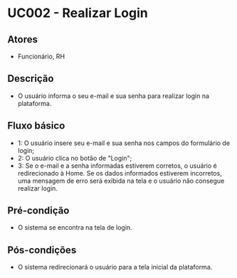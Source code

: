 # UC002 - Realizar Login
## Atores
- Funcionário, RH
## Descrição
- O usuário informa o seu e-mail e sua senha para realizar login na plataforma.
## Fluxo básico
- 1: O usuário insere seu e-mail e sua senha nos campos do formulário de login;
- 2: O usuário clica no botão de "Login";
- 3: Se o e-mail e a senha informadas estiverem corretos, o usuário é redirecionado à Home. Se os dados informados estiverem incorretos, uma mensagem de erro será exibida na tela e o usuário não consegue realizar login.
## Pré-condição 
- O sistema se encontra na tela de login.
## Pós-condições
- O sistema redirecionará o usuário para a tela inicial da plataforma.

